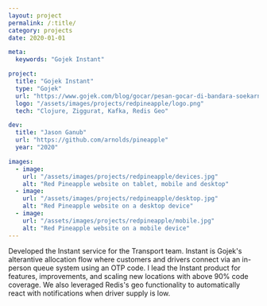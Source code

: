 ```yaml
---
layout: project
permalink: /:title/
category: projects
date: 2020-01-01

meta:
  keywords: "Gojek Instant"

project:
  title: "Gojek Instant"
  type: "Gojek"
  url: "https://www.gojek.com/blog/gocar/pesan-gocar-di-bandara-soekarno-hatta/"
  logo: "/assets/images/projects/redpineapple/logo.png"
  tech: "Clojure, Ziggurat, Kafka, Redis Geo"

dev:
  title: "Jason Ganub"
  url: "https://github.com/arnolds/pineapple"
  year: "2020"

images:
  - image:
    url: "/assets/images/projects/redpineapple/devices.jpg"
    alt: "Red Pineapple website on tablet, mobile and desktop"
  - image:
    url: "/assets/images/projects/redpineapple/desktop.jpg"
    alt: "Red Pineapple website on a desktop device"
  - image:
    url: "/assets/images/projects/redpineapple/mobile.jpg"
    alt: "Red Pineapple website on a mobile device"
---
```

<p>Developed the Instant service for the Transport team. Instant is Gojek's alterantive allocation flow where customers and drivers connect via an in-person queue system using an OTP code. I lead the Instant product for features, improvements, and scaling new locations with above 90% code coverage. We also leveraged Redis's geo functionality to automatically react with notifications when driver supply is low.</p>